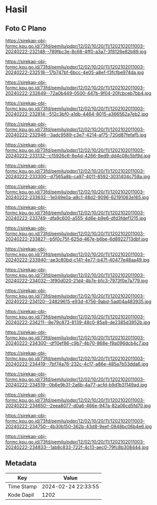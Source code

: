 # Hasil

## Foto C Plano

https://sirekap-obj-formc.kpu.go.id/73fd/pemilu/pdpr/12/02/10/20/11/1202102011003-20240222-232148--789fbc3e-8c66-4ff0-a3a7-3f8126e82b89.jpg

https://sirekap-obj-formc.kpu.go.id/73fd/pemilu/pdpr/12/02/10/20/11/1202102011003-20240222-232518--17b747bf-6bcc-4e05-a8ef-f3fcfbe974da.jpg

https://sirekap-obj-formc.kpu.go.id/73fd/pemilu/pdpr/12/02/10/20/11/1202102011003-20240222-232649--72a0b449-0500-447b-9f04-20fcbceb7bb4.jpg

https://sirekap-obj-formc.kpu.go.id/73fd/pemilu/pdpr/12/02/10/20/11/1202102011003-20240222-232814--512c3bf0-a1db-4464-8015-a366562a7eb2.jpg

https://sirekap-obj-formc.kpu.go.id/73fd/pemilu/pdpr/12/02/10/20/11/1202102011003-20240222-232946--3adc9589-c3e7-4214-af75-720d87fefaf5.jpg

https://sirekap-obj-formc.kpu.go.id/73fd/pemilu/pdpr/12/02/10/20/11/1202102011003-20240222-233132--c15926c6-8e4d-4266-8ed9-dd4c08c5bf9d.jpg

https://sirekap-obj-formc.kpu.go.id/73fd/pemilu/pdpr/12/02/10/20/11/1202102011003-20240222-233300--d7565a8b-ca97-4011-8592-3031404c758a.jpg

https://sirekap-obj-formc.kpu.go.id/73fd/pemilu/pdpr/12/02/10/20/11/1202102011003-20240222-233632--1e049e0a-a8c1-48d2-9096-62191063e165.jpg

https://sirekap-obj-formc.kpu.go.id/73fd/pemilu/pdpr/12/02/10/20/11/1202102011003-20240222-233749--dfa9c600-a555-4d6e-b9e6-dfd3fdef1215.jpg

https://sirekap-obj-formc.kpu.go.id/73fd/pemilu/pdpr/12/02/10/20/11/1202102011003-20240222-233827--b5f0c75f-625d-467e-b6be-6d8922713dbf.jpg

https://sirekap-obj-formc.kpu.go.id/73fd/pemilu/pdpr/12/02/10/20/11/1202102011003-20240222-233940--ae3c80bd-c141-4e77-b47f-40477e48aa49.jpg

https://sirekap-obj-formc.kpu.go.id/73fd/pemilu/pdpr/12/02/10/20/11/1202102011003-20240222-234032--3f90d020-21d4-4b7e-b1c3-7973f0e7a779.jpg

https://sirekap-obj-formc.kpu.go.id/73fd/pemilu/pdpr/12/02/10/20/11/1202102011003-20240222-234120--24829615-e93d-4756-9abd-5ad04a483935.jpg

https://sirekap-obj-formc.kpu.go.id/73fd/pemilu/pdpr/12/02/10/20/11/1202102011003-20240222-234211--8e79c873-8139-48c0-85a9-de2385d3952b.jpg

https://sirekap-obj-formc.kpu.go.id/73fd/pemilu/pdpr/12/02/10/20/11/1202102011003-20240222-234300--df10ef86-c9b7-4b70-868e-f9a096dcb4c7.jpg

https://sirekap-obj-formc.kpu.go.id/73fd/pemilu/pdpr/12/02/10/20/11/1202102011003-20240222-234419--7bf74a76-232c-4c17-a86e-485a7b53dda6.jpg

https://sirekap-obj-formc.kpu.go.id/73fd/pemilu/pdpr/12/02/10/20/11/1202102011003-20240222-234519--0b6e9b31-2a6b-4a77-acfd-b9d1b31149ad.jpg

https://sirekap-obj-formc.kpu.go.id/73fd/pemilu/pdpr/12/02/10/20/11/1202102011003-20240222-234650--2eea8077-d0a6-466e-947a-82a06cd5fd70.jpg

https://sirekap-obj-formc.kpu.go.id/73fd/pemilu/pdpr/12/02/10/20/11/1202102011003-20240222-234750--4b30b150-362b-43d8-9eef-0848bc06b4e6.jpg

https://sirekap-obj-formc.kpu.go.id/73fd/pemilu/pdpr/12/02/10/20/11/1202102011003-20240222-234833--1ab8c833-722f-4c13-aec0-79fc8b308444.jpg


## Metadata

| Key        | Value               |
| ---------- | ------------------- |
| Time Stamp | 2024-02-24 22:33:55 |
| Kode Dapil | 1202                |




